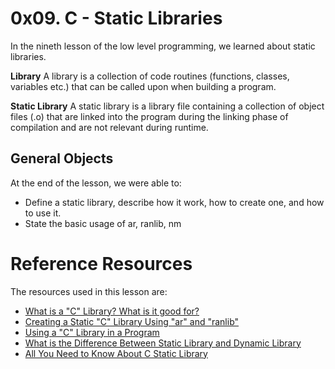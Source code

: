 # 0x09. C - Static Libraries
In the nineth lesson of the low level programming, we learned about static libraries.

**Library**
A library is a collection of code routines (functions, classes, variables etc.) that can be called upon when building a program. 

**Static Library**
A static library is a library file containing a collection of object files (.o) that are linked into the program during the linking phase of compilation and are not relevant during runtime.

## General Objects
At the end of the lesson, we were able to:
- Define a static library, describe how it work, how to create one, and how to use it.
- State the basic usage of ar, ranlib, nm

# Reference Resources
The resources used in this lesson are:
- [What is a "C" Library? What is it good for?](https://intranet.alxswe.com/rltoken/XB1iH0qE6gshx0x8TfRAPQ)
- [Creating a Static "C" Library Using "ar" and "ranlib"](https://intranet.alxswe.com/rltoken/XB1iH0qE6gshx0x8TfRAPQ)
- [Using a "C" Library in a Program](https://intranet.alxswe.com/rltoken/XB1iH0qE6gshx0x8TfRAPQ)
- [What is the Difference Between Static Library and Dynamic Library](https://intranet.alxswe.com/rltoken/PexOGO-npR_ZDQk-SpOR9g)
- [All You Need to Know About C Static Library](https://dev.to/iamkhalil42/all-you-need-to-know-about-c-static-libraries-1o0b)

